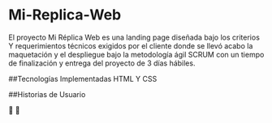 # Mi-Replica-Web

El proyecto Mi Réplica Web es una landing page diseñada bajo los criterios
Y requerimientos técnicos exigidos por el cliente donde se llevó acabo la 
maquetación y el despliegue bajo la metodología ágil SCRUM con un tiempo de
finalización y entrega del proyecto de 3 días hábiles.

##Tecnologías Implementadas
  HTML Y CSS
  
##Historias de Usuario

:paperclip:
:open_file_folder:
